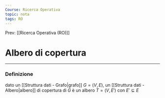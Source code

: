 ```yaml
---
Course: Ricerca Operativa
topic: nota
tags: RO
---
```


Prev: [[Ricerca Operativa (RO)]]

# Albero di copertura
---

### Definizione
dato un [[Struttura dati - Grafo|grafo]] $G = (V,E)$, un [[Struttura dati - Albero|albero]] di copertura di $G$ è un albero $T = (V,E')$ con $E' \subseteq E$
